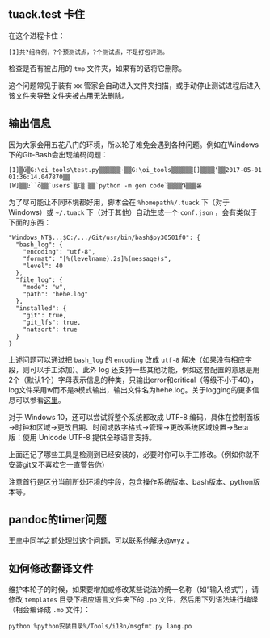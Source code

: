 ## tuack.test 卡住

在这个进程卡住：

```plain
[I]共?组样例，?个预测试点，?个测试点，不是打包评测。
```

检查是否有被占用的 `tmp` 文件夹，如果有的话将它删除。

这个问题常见于装有 xx 管家会自动进入文件夹扫描，或手动停止测试进程后进入该文件夹导致文件夹被占用无法删除。

## 输出信息

因为大家会用五花八门的环境，所以轮子难免会遇到各种问题。例如在Windows下的Git-Bash会出现编码问题：

```
[I]▒ű▒G:\oi_tools\test.py▒▒▒▒▒▒·▒▒G:\oi_tools▒▒▒▒▒▒[]▒▒▒▒ʼ▒▒2017-05-01 01:36:14.047870▒▒
[W]▒▒Ŀ``ȱ▒▒`users`▒ֶΣ▒ʹ▒▒`python -m gen code`▒▒▒▒Դ▒▒▒롣
```

为了尽可能让不同环境都好用，脚本会在 `%homepath%/.tuack` 下（对于 Windows）或 `~/.tuack` 下（对于其他）自动生成一个 `conf.json` ，会有类似于下面的东西：

```
"Windows_NT$...$C:/.../Git/usr/bin/bash$py30501f0": {
  "bash_log": {
    "encoding": "utf-8",
    "format": "[%(levelname).2s]%(message)s",
    "level": 40
  },
  "file_log": {
    "mode": "w",
    "path": "hehe.log"
  },
  "installed": {
    "git": true,
    "git_lfs": true,
    "natsort": true
  }
}
```

上述问题可以通过把 `bash_log` 的 `encoding` 改成 `utf-8` 解决（如果没有相应字段，则可以手工添加）。此外 log 还支持一些其他功能，例如这套配置的意思是用2个（默认1个）字母表示信息的种类，只输出error和critical（等级不小于40），log文件采用w而不是a模式输出，输出文件名为hehe.log。关于logging的更多信息可以参看[这里](https://docs.python.org/2/library/logging.html)。

对于 Windows 10，还可以尝试将整个系统都改成 UTF-8 编码，具体在控制面板→时钟和区域→更改日期、时间或数字格式→管理→更改系统区域设置→Beta 版：使用 Unicode UTF-8 提供全球语言支持。

上面还记了哪些工具是检测到已经安装的，必要时你可以手工修改。（例如你就不安装git又不喜欢它一直警告你）

注意首行是区分当前所处环境的字段，包含操作系统版本、bash版本、python版本等。

## pandoc的timer问题

王聿中同学之前处理过这个问题，可以联系他解决@wyz 。

## 如何修改翻译文件

维护本轮子的时候，如果要增加或修改某些说法的统一名称（如“输入格式”），请修改 `templates` 目录下相应语言文件夹下的 `.po` 文件，然后用下列语法进行编译（相会编译成 `.mo` 文件）：

```
python %python安装目录%/Tools/i18n/msgfmt.py lang.po
```

